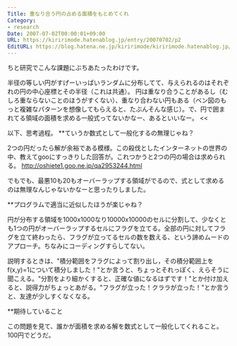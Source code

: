 ```yaml
---
Title: 重なり合う円の占める面積をもとめてくれ
Category:
- research
Date: 2007-07-02T00:00:01+09:00
URL: https://kiririmode.hatenablog.jp/entry/20070702/p2
EditURL: https://blog.hatena.ne.jp/kiririmode/kiririmode.hatenablog.jp/atom/entry/8454420450078217158
---
```



ちと研究でこんな課題にぶちあたったわけです。
>>
半径の等しい円がすげーいっぱいランダムに分布してて、与えられるのはそれぞれの円の中心座標とその半径（これは共通）。
円は重なり合うことがあるし（むしろ重ならないことのほうがすくない）、重なり合わない円もある（ベン図のもっと複雑なパターンを想像してもらえると、たぶんそんな感じ）。で、円で囲まれてる領域の面積を求める一般式ってないかなー、あるといいなー。
<<

以下、思考過程。
**ていうか数式として一般化するの無理じゃね？

2つの円だったら解が余裕である模様。この殺伐としたインターネットの世界の中、教えてgooにすっきりした回答が。これつかうと2つの円の場合は求められる。
http://oshiete1.goo.ne.jp/qa2953244.html


でもでも、最悪10も20もオーバーラップする領域がでるので、式として求めるのは無理なんじゃないかなーと思ったりしました。

**プログラムで適当に近似したほうが楽じゃね？

円が分布する領域を1000x1000なり10000x10000のセルに分割して、少なくとも1つの円がオーバーラップするセルにフラグを立てる。全部の円に対してフラグを立て終わったら、フラグが立ってるセルの数を数える、という諦めムードのアプローチ。ちなみにコーディングすらしてない。


説明するときは、"積分範囲をフラグによって割り出し，その積分範囲上をf(x,y)=1について積分しました！"とか言うと、ちょっとそれっぽく、えらそうに聞こえる。"分割をより細かくすると、正確な値になるはずです！"とか付け加えると、説得力がちょっとあがる。"フラグが立った！クララが立った！"とか言うと、友達が少しすくなくなる。

**期待していること

この問題を見て、誰かが面積を求める解を数式として一般化してくれること。100円でどうだ。
